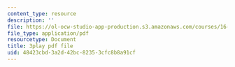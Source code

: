 ```yaml
---
content_type: resource
description: ''
file: https://ol-ocw-studio-app-production.s3.amazonaws.com/courses/16-842-fundamentals-of-systems-engineering-fall-2015/48423cbd3a2d42bc82353cfc8b8a91cf_d44SDevJYR0.pdf
file_type: application/pdf
resourcetype: Document
title: 3play pdf file
uid: 48423cbd-3a2d-42bc-8235-3cfc8b8a91cf
---
```

